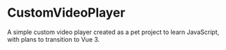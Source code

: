 # CustomVideoPlayer
A simple custom video player created as a pet project to learn JavaScript, with plans to transition to Vue 3.
